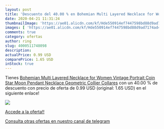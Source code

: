 ```yaml
---
layout: post
title: 'Descuento del 40.00 % en Bohemian Multi Layered Necklace for Wome'
date: 2020-04-21 11:31:24
thumbnailImage: 'https://ae01.alicdn.com/kf/Hde550914ef7447598bd88d9ad7174ad4Y/Bohemian-Multi-Layered-Necklace-for-Women-Vintage-Portrait-Coin-Star-Moon-Pendant-Necklace-Geometric-Collier-Collares.jpg_350x350._SL200_.jpg'
images: [ 'https://ae01.alicdn.com/kf/Hde550914ef7447598bd88d9ad7174ad4Y/Bohemian-Multi-Layered-Necklace-for-Women-Vintage-Portrait-Coin-Star-Moon-Pendant-Necklace-Geometric-Collier-Collares.jpg_350x350._SL200_.jpg' ]
comments: true
category: ofertas
author: ring
slug: 4000511748098
description:
actualPrice: 0.99 USD
comparePrice: 1.65 USD
inStock: true
---
```


Tienes [Bohemian Multi Layered Necklace for Women Vintage Portrait Coin Star Moon Pendant Necklace Geometric Collier Collares](https://www.amazon.com/dp/4000511748098/?tag=redken08-20) con un 40.00 % de descuento con precio de oferta de 0.99 USD (original: 1.65 USD) en el siguiente enlace!

[![](https://ae01.alicdn.com/kf/Hde550914ef7447598bd88d9ad7174ad4Y/Bohemian-Multi-Layered-Necklace-for-Women-Vintage-Portrait-Coin-Star-Moon-Pendant-Necklace-Geometric-Collier-Collares.jpg_350x350._SL200_.jpg)](https://www.amazon.com/dp/4000511748098/?tag=redken08-20)

[Accede a la oferta!!](https://www.amazon.com/dp/4000511748098/?tag=redken08-20)

[Consulta otras ofertas en nuestro canal de telegram](https://t.me/s/ofertas25)
